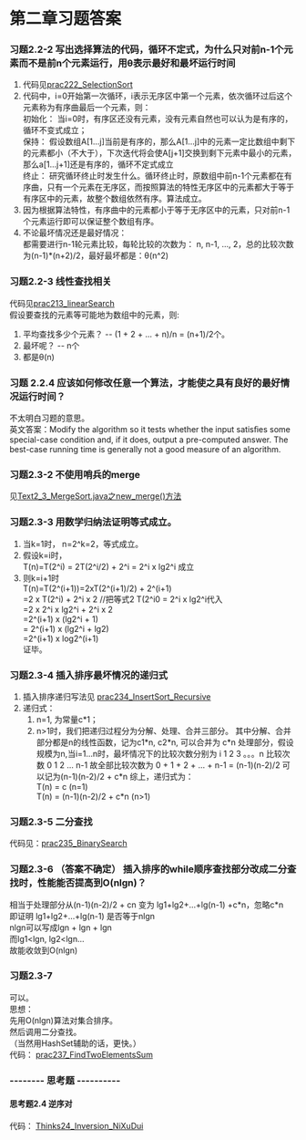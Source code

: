 第二章习题答案
=
### 习题2.2-2 写出选择算法的代码，循环不定式，为什么只对前n-1个元素而不是前n个元素运行，用θ表示最好和最坏运行时间  
1. 代码见[prac222_SelectionSort](https://github.com/zhuxiuwei/CLRS/blob/master/src/chap02_GettingStarted/prac222_SelectionSort.java)  
2. 代码中，i=0开始第一次循环，i表示无序区中第一个元素，依次循环过后这个元素称为有序曲最后一个元素，则：  
	初始化： 当i=0时，有序区还没有元素，没有元素自然也可以认为是有序的，循环不变式成立；  
	保持： 假设数组A[1...j]当前是有序的，那么A[1...j]中的元素一定比数组中剩下的元素都小（不大于），下次迭代将会使A[j+1]交换到剩下元素中最小的元素，那么a[1...j+1]还是有序的，循环不定式成立  
	终止： 研究循环终止时发生什么。循环终止时，原数组中前n-1个元素都在有序曲，只有一个元素在无序区，而按照算法的特性无序区中的元素都大于等于有序区中的元素，故整个数组依然有序。算法成立。  
3. 因为根据算法特性，有序曲中的元素都小于等于无序区中的元素，只对前n-1个元素运行即可以保证整个数组有序。  
4. 不论最坏情况还是最好情况：  
	都需要进行n-1轮元素比较，每轮比较的次数为： n, n-1, ..., 2，总的比较次数为(n-1)\*(n+2)/2，最好最坏都是：θ(n^2)  
  
### 习题2.2-3 线性查找相关
代码见[prac213_linearSearch](https://github.com/zhuxiuwei/CLRS/blob/master/src/chap02_GettingStarted/prac213_linearSearch.java)  
假设要查找的元素等可能地为数组中的元素，则:  
1. 平均查找多少个元素？  -- (1 + 2 + ... + n)/n = (n+1)/2个。  
2. 最坏呢？   -- n个  
3. 都是θ(n)  

### 习题 2.2.4 应该如何修改任意一个算法，才能使之具有良好的最好情况运行时间？  
不太明白习题的意思。  
英文答案：Modify the algorithm so it tests whether the input satisﬁes some special-case condition and, if it does, output a pre-computed answer. 
The best-case running time is generally not a good measure of an algorithm.
  
### 习题2.3-2 不使用哨兵的merge  
见[Text2_3_MergeSort.java之new_merge()方法](https://github.com/zhuxiuwei/CLRS/blob/master/src/chap02_GettingStarted/Text2_3_MergeSort.java)  
  
### 习题2.3-3  用数学归纳法证明等式成立。  
1. 当k=1时， n=2^k=2，等式成立。  
2. 假设k=i时，  
		T(n)=T(2^i) = 2T(2^i/2) + 2^i = 2^i x lg2^i   成立  
3. 则k=i+1时  
		T(n)=T(2^(i+1))=2xT(2^(i+1)/2) + 2^(i+1)  
			=2 x T(2^i) + 2^i x 2		//把等式2 T(2^i0 = 2^i x lg2^i代入  
			=2 x 2^i x lg2^i  +  2^i x 2  
			=2^(i+1) x (lg2^i + 1)  
			= 2^(i+1) x (lg2^i + lg2)  
			=2^(i+1) x log2^(i+1)  
	证毕。    
	
### 习题2.3-4 插入排序最坏情况的递归式  
1. 插入排序递归写法见 [prac234_InsertSort_Recursive](https://github.com/zhuxiuwei/CLRS/blob/master/src/chap02_GettingStarted/prac234_InsertSort_Recursive.java)  
2. 递归式：  
	1. n=1, 为常量c\*1；
	2. n>1时，我们把递归过程分为分解、处理、合并三部分。
		其中分解、合并部分都是n的线性函数，记为c1\*n, c2\*n, 可以合并为 c\*n
		处理部分，假设规模为n,当i=1...n时，最坏情况下的比较次数分别为
		i  			1	2	3  。。。n
		比较次数		0	1	2 ... n-1
		故全部比较次数为 0 + 1 + 2 + ... + n-1 = (n-1)(n-2)/2
	         可以记为(n-1)(n-2)/2 + c\*n
	 综上，递归式为：  
	T(n) = c (n=1)  
	T(n) = (n-1)(n-2)/2 + c\*n    (n>1)  
	
### 习题2.3-5 二分查找 	   
 代码见：[prac235_BinarySearch](https://github.com/zhuxiuwei/CLRS/blob/master/src/chap02_GettingStarted/prac235_BinarySearch.java)  
 
### 习题2.3-6 （答案不确定） 插入排序的while顺序查找部分改成二分查找时，性能能否提高到O(nlgn)？  
相当于处理部分从(n-1)(n-2)/2 + cn 变为 lg1+lg2+...+lg(n-1) +c\*n，忽略c\*n  
即证明 lg1+lg2+...+lg(n-1) 是否等于nlgn  
nlgn可以写成lgn + lgn + lgn  
而lg1<lgn, lg2<lgn...  
故能收敛到O(nlgn)  
	  
### 习题2.3-7  
可以。  
思想：  
先用O(nlgn)算法对集合排序。  
然后调用二分查找。  
（当然用HashSet辅助的话，更快。）  
代码： [prac237_FindTwoElementsSum](https://github.com/zhuxiuwei/CLRS/blob/master/src/chap02_GettingStarted/prac237_FindTwoElementsSum.java)
	
### -------- 思考题 ----------
#### 思考题2.4 逆序对
代码：  [Thinks24_Inversion_NiXuDui](https://github.com/zhuxiuwei/CLRS/blob/master/src/chap02_GettingStarted/Thinks24_Inversion_NiXuDui.java)

